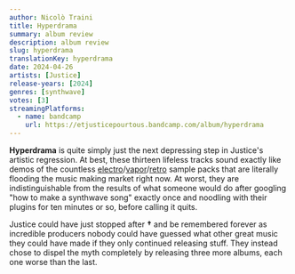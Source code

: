 ```yaml
---
author: Nicolò Traini
title: Hyperdrama
summary: album review
description: album review
slug: hyperdrama
translationKey: hyperdrama
date: 2024-04-26
artists: [Justice]
release-years: [2024]
genres: [synthwave]
votes: [3]
streamingPlatforms:
  - name: bandcamp
    url: https://etjusticepourtous.bandcamp.com/album/hyperdrama
---
```


**Hyperdrama** is quite simply just the next depressing step in Justice's artistic regression.
At best, these thirteen lifeless tracks sound exactly like demos of the countless
[electro](https://splice.com/sounds/packs/sample-magic/midnight-electro/samples "Sample Magic - 'Midnight Electro' sample pack")/[vapor](https://splice.com/sounds/packs/sample-magic/retro-future-2/samples "Sample Magic - 'Retro Future 2' sample pack")/[retro](https://splice.com/sounds/packs/sample-magic/neon-pop-2/samples "Sample Magic - 'Neon Pop 2' sample pack")
sample packs that are literally flooding the music making market right now.
At worst, they are indistinguishable from the results of what someone would do after googling
"how to make a synthwave song" exactly once and noodling with their plugins for ten minutes
or so, before calling it quits.

Justice could have just stopped after **†** and be remembered forever as incredible producers
nobody could have guessed what other great music they could have made if they only
continued releasing stuff. They instead chose to dispel the myth completely by releasing
three more albums, each one worse than the last.
